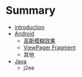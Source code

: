 # Summary

* [introduction](README.md)
* [Android](chapter1.md)
   * [高斯模糊效果](gao_si_mo_hu_xiao_guo.md)
   * [ViewPager Fragment](viewpager_fragment.md)
   * 其他
* [Java](java.md)
   * j2ee

